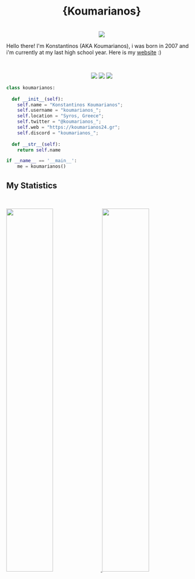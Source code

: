 <h1 align="center">
  <b>{Koumarianos}</b>
</h1>
<p align="center"><br>
    <a href="https://discord.com/users/753360628399472711">
      <img src="https://lanyard.cnrad.dev/api/753360628399472711"/>
       </a>
    </p>

Hello there! I'm Konstantinos (AKA Koumarianos), i was born in 2007 and i'm currently at my last high school year.
Here is my <a href="https://koumarianos24.gr"> website</a> :)

<br>

<p>
<div align="center">
  <img src="https://img.shields.io/badge/-HTML-c58545?style=for-the-badge&logo=html5&logoColor=c58545&labelColor=282828">
  <img src="https://img.shields.io/badge/-CSS-d1a01f?style=for-the-badge&logo=css3&logoColor=d1a01f&labelColor=282828">
  <img src="https://img.shields.io/badge/-Python-98b982?style=for-the-badge&logo=python&logoColor=98b982&labelColor=282828">
</div>
</p>

```python
class koumarianos:
    
  def __init__(self):
    self.name = "Konstantinos Koumarianos";
    self.username = "koumarianos_";
    self.location = "Syros, Greece";
    self.twitter = "@koumarianos_";
    self.web = "https://koumarianos24.gr";
    self.discord = "koumarianos_";
  
  def __str__(self):
    return self.name

if __name__ == '__main__':
    me = koumarianos()
```

<!--
<div align="center">
  <a href="[https://r3fl3x.tk](https://dag.killyourself.lol)">
    <img src="https://spotify-readme-theta-virid.vercel.app/api?scan=true&theme=dark" width="240px">
  </a>
</div>
-->

## My Statistics

<br/>
<p align="left">
  <a href="https://koumarianos24.gr">
  <img width="49.5%" src="https://github-readme-stats.vercel.app/api?username=daglaroglou&show_icons=true&theme=gruvbox&hide_border=true" />
    <img width="49.5%" src="https://github-readme-streak-stats.herokuapp.com/?user=daglaroglou&theme=gruvbox&hide_border=true" />
  </a>
</p>
<br>
